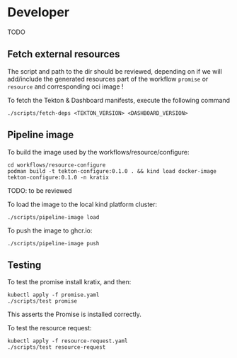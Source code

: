 # Developer

TODO

## Fetch external resources

The script and path to the dir should be reviewed, depending on if we will add/include the generated resources part of the workflow `promise` or `resource`
and corresponding oci image !

To fetch the Tekton & Dashboard manifests, execute the following command
```shell
./scripts/fetch-deps <TEKTON_VERSION> <DASHBOARD_VERSION>
```

## Pipeline image

To build the image used by the workflows/resource/configure:
```
cd workflows/resource-configure
podman build -t tekton-configure:0.1.0 . && kind load docker-image tekton-configure:0.1.0 -n kratix
```

TODO: to be reviewed

To load the image to the local kind platform cluster:
```
./scripts/pipeline-image load
```

To push the image to ghcr.io:
```
./scripts/pipeline-image push
```


## Testing
To test the promise install kratix, and then:
```
kubectl apply -f promise.yaml
./scripts/test promise
```

This asserts the Promise is installed correctly.

To test the resource request:
```
kubectl apply -f resource-request.yaml
./scripts/test resource-request
```
